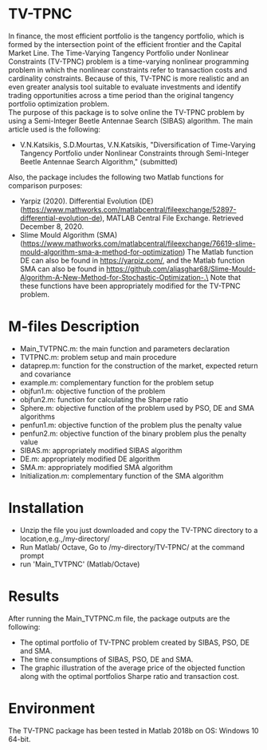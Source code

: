 # TV-TPNC
In finance, the most efficient portfolio is the tangency portfolio, which is formed by the intersection point of the efficient frontier and the Capital Market Line.
The Time-Varying Tangency Portfolio under Nonlinear Constraints (TV-TPNC) problem is a time-varying nonlinear programming problem in which the nonlinear constraints refer to transaction costs and cardinality constraints. Because of this, TV-TPNC is more realistic and an even greater analysis tool suitable to evaluate investments and identify trading opportunities across a time period than the original tangency portfolio optimization problem.\
The purpose of this package is to solve online the TV-TPNC problem by using a Semi-Integer Beetle Antennae Search (SIBAS) algorithm. The main article used is the following:
*	V.N.Katsikis, S.D.Mourtas, V.N.Katsikis, "Diversification of Time-Varying Tangency Portfolio under Nonlinear Constraints through Semi-Integer Beetle Antennae Search Algorithm," (submitted)

Also, the package includes the following two Matlab functions for comparison purposes:
*	Yarpiz (2020). Differential Evolution (DE) (https://www.mathworks.com/matlabcentral/fileexchange/52897-differential-evolution-de), MATLAB Central File Exchange. Retrieved December 8, 2020.
*	Slime Mould Algorithm (SMA) (https://www.mathworks.com/matlabcentral/fileexchange/76619-slime-mould-algorithm-sma-a-method-for-optimization)
The Matlab function DE can also be found in https://yarpiz.com/, and the Matlab function SMA can also be found in https://github.com/aliasghar68/Slime-Mould-Algorithm-A-New-Method-for-Stochastic-Optimization-.\
Note that these functions have been appropriately modified for the TV-TPNC problem.

# M-files Description
*	Main_TVTPNC.m: the main function and parameters declaration
*	TVTPNC.m: problem setup and main procedure
*	dataprep.m: function for the construction of the market, expected return and covariance
*	example.m: complementary function for the problem setup
*	objfun1.m: objective function of the problem
*	objfun2.m: function for calculating the Sharpe ratio
*	Sphere.m: objective function of the problem used by PSO, DE and SMA algorithms
*	penfun1.m: objective function of the problem plus the penalty value
*	penfun2.m: objective function of the binary problem plus the penalty value
*	SIBAS.m: appropriately modified SIBAS algorithm
*	DE.m: appropriately modified DE algorithm
*	SMA.m: appropriately modified SMA algorithm
*	Initialization.m: complementary function of the SMA algorithm

# Installation
*	Unzip the file you just downloaded and copy the TV-TPNC directory to a location,e.g.,/my-directory/
*	Run Matlab/ Octave, Go to /my-directory/TV-TPNC/ at the command prompt
*	run 'Main_TVTPNC' (Matlab/Octave)

# Results
After running the Main_TVTPNC.m file, the package outputs are the following:
*	The optimal portfolio of TV-TPNC problem created by SIBAS, PSO, DE and SMA.
*	The time consumptions of SIBAS, PSO, DE and SMA.
*	The graphic illustration of the average price of the objected function along with the optimal portfolios Sharpe ratio and transaction cost.

# Environment
The TV-TPNC package has been tested in Matlab 2018b on OS: Windows 10 64-bit.
